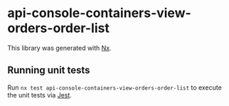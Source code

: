 # api-console-containers-view-orders-order-list

This library was generated with [Nx](https://nx.dev).

## Running unit tests

Run `nx test api-console-containers-view-orders-order-list` to execute the unit tests via [Jest](https://jestjs.io).

